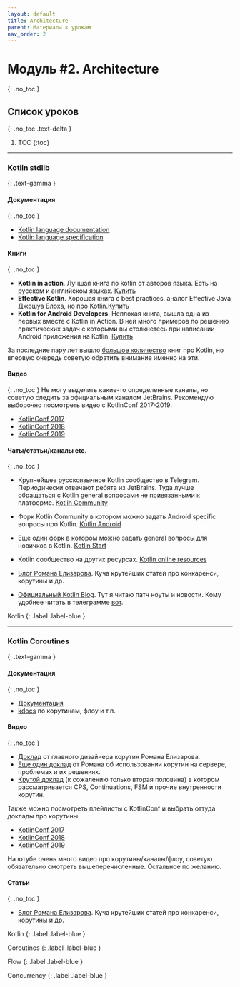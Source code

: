 ```yaml
---
layout: default
title: Architecture
parent: Материалы к урокам
nav_order: 2
---
```


# Модуль #2. Architecture
{: .no_toc }

## Список уроков
{: .no_toc .text-delta }

1. TOC
{:toc}

---

### Kotlin stdlib
{: .text-gamma }

#### Документация
{: .no_toc }
- [Kotlin language documentation](https://kotlinlang.org/docs/kotlin-docs.pdf)
- [Kotlin language specification](https://kotlin.github.io/kotlin-spec/)

#### Книги 
{: .no_toc }
- **Kotlin in action**. Лучшая книга по kotlin от авторов языка. Есть на русском и английском языках. [Купить](https://www.manning.com/books/kotlin-in-action)
- **Effective Kotlin**. Хорошая книга с best practices, аналог Effective Java Джошуа Блоха, но про Kotlin.[Купить](https://leanpub.com/effectivekotlin/)
- **Kotlin for Android Developers**. Неплохая книга, вышла одна из первых вместе с Kotlin in Action. В ней много примеров по решению практических задач с которыми вы столкнетесь при написании Android приложения на Kotlin. [Купить](https://leanpub.com/kotlin-for-android-developers)

За последние пару лет вышло [большое количество](https://kotlinlang.org/docs/books.html) книг про Kotlin, но впервую очередь советую обратить внимание именно на эти.

#### Видео
{: .no_toc }
Не могу выделить какие-то определенные каналы, но советую следить за официальным каналом JetBrains. Рекомендую выборочно посмотреть видео с KotlinConf 2017-2019.

- [KotlinConf 2017](https://www.youtube.com/watch?v=spFtUgL32yA&list=PLQ176FUIyIUY6UK1cgVsbdPYA3X5WLam5)
- [KotlinConf 2018](https://www.youtube.com/watch?v=xvdz2H7A7ig&list=PLQ176FUIyIUbVvFMqDc2jhxS-t562uytr)
- [KotlinConf 2019](https://www.youtube.com/watch?v=NJLLPBgtiD4&list=PLQ176FUIyIUY6SKGl3Cj9yeYibBuRr3Hl)

#### Чаты/статьи/каналы etc.
{: .no_toc }
- Крупнейшее русскоязычное Kotlin сообщество в Telegram. Периодически отвечают ребята из JetBrains. Туда лучше обращаться с Kotlin general вопросами не привязанными к платформе. [Kotlin Community](https://t.me/kotlin_lang)
- Форк Kotlin Community в котором можно задать Android specific вопросы про Kotlin. [Kotlin Android](https://t.me/kotlin_mobile)
- Еще один форк в котором можно задать general вопросы для новичков в Kotlin. [Kotlin Start](https://t.me/kotlin_start)
- Kotlin сообщество на других ресурсах. [Kotlin online resources](https://kotlinlang.org/community/)

- [Блог Романа Елизарова](https://medium.com/@elizarov). Куча крутейших статей про конкаренси, корутины и др.
- [Официальный Kotlin Blog](https://blog.jetbrains.com/kotlin/). Тут я читаю патч ноуты и новости. Кому удобнее читать в телеграмме [вот](https://t.me/TheDailyKotlin).

Kotlin
{: .label .label-blue }


---

### Kotlin Coroutines
{: .text-gamma }

#### Документация
{: .no_toc }
- [Документация](https://kotlinlang.org/docs/reference/coroutines/coroutines-guide.html)
- [kdocs](https://kotlin.github.io/kotlinx.coroutines/) по корутинам, флоу и т.п.

#### Видео
{: .no_toc }
- [Доклад](https://www.youtube.com/watch?v=b4mBmi1QNF0&) от главного дизайнера корутин Романа Елизарова.
- [Еще один доклад](https://www.youtube.com/watch?v=hdbI_hp6FvM) от Романа об использовании корутин на сервере, проблемах и их решениях. 
- [Крутой доклад](https://www.youtube.com/watch?v=9KSxI3eACd8) (к сожалению только вторая половина) в котором рассматривается CPS, Continuations, FSM и прочие внутренности корутин. 

Также можно посмотреть плейлисты с KotlinConf и выбрать оттуда доклады про корутины. 
- [KotlinConf 2017](https://www.youtube.com/watch?v=spFtUgL32yA&list=PLQ176FUIyIUY6UK1cgVsbdPYA3X5WLam5)
- [KotlinConf 2018](https://www.youtube.com/watch?v=xvdz2H7A7ig&list=PLQ176FUIyIUbVvFMqDc2jhxS-t562uytr)
- [KotlinConf 2019](https://www.youtube.com/watch?v=NJLLPBgtiD4&list=PLQ176FUIyIUY6SKGl3Cj9yeYibBuRr3Hl)

На ютубе очень много видео про корутины/каналы/флоу, советую обязательно смотреть вышеперечисленные. Остальное по желанию. 

#### Статьи
{: .no_toc }
- [Блог Романа Елизарова](https://medium.com/@elizarov). Куча крутейших статей про конкаренси, корутины и др.

Kotlin
{: .label .label-blue }

Coroutines
{: .label .label-blue }

Flow
{: .label .label-blue }

Concurrency
{: .label .label-blue }